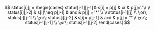 $$
status[i][j]=
\begin{cases}
  status[i-1][j-1] & s[i] = p[j] & or & p[j]='.'\\
  \\
  status[i][j-2]    & s[i]\neq p[j-1] &  and & p[j] = '*' \\
  \\
  status[i-1][j] \\
  \;or\; status[i][j-1] \\
  \;or\; status[i][j-2] & s[i]= p[j-1] &  and & p[j] = '*'\\
  \;or\; status[i-1][j-1] \\
  \;or\; status[i-1][j-2] 
\end{cases}
$$
